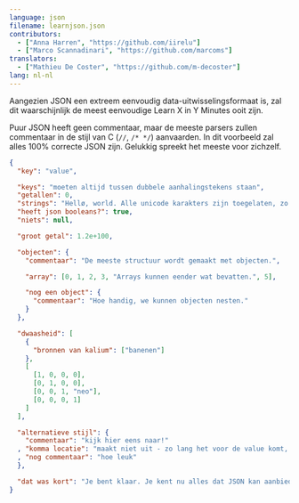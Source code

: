 ```yaml
---
language: json
filename: learnjson.json
contributors:
  - ["Anna Harren", "https://github.com/iirelu"]
  - ["Marco Scannadinari", "https://github.com/marcoms"]
translators:
  - ["Mathieu De Coster", "https://github.com/m-decoster"]
lang: nl-nl
---
```


Aangezien JSON een extreem eenvoudig data-uitwisselingsformaat is, zal dit waarschijnlijk
de meest eenvoudige Learn X in Y Minutes ooit zijn.

Puur JSON heeft geen commentaar, maar de meeste parsers zullen commentaar in de stijl
van C (`//`, `/* */`) aanvaarden. In dit voorbeeld zal alles 100% correcte JSON zijn.
Gelukkig spreekt het meeste voor zichzelf.

```json
{
  "key": "value",

  "keys": "moeten altijd tussen dubbele aanhalingstekens staan",
  "getallen": 0,
  "strings": "Hellø, world. Alle unicode karakters zijn toegelaten, zo ook \"escaping\".",
  "heeft json booleans?": true,
  "niets": null,

  "groot getal": 1.2e+100,

  "objecten": {
    "commentaar": "De meeste structuur wordt gemaakt met objecten.",

    "array": [0, 1, 2, 3, "Arrays kunnen eender wat bevatten.", 5],

    "nog een object": {
      "commentaar": "Hoe handig, we kunnen objecten nesten."
    }
  },

  "dwaasheid": [
    {
      "bronnen van kalium": ["banenen"]
    },
    [
      [1, 0, 0, 0],
      [0, 1, 0, 0],
      [0, 0, 1, "neo"],
      [0, 0, 0, 1]
    ]
  ],

  "alternatieve stijl": {
    "commentaar": "kijk hier eens naar!"
  , "komma locatie": "maakt niet uit - zo lang het voor de value komt, is alles in orde"
  , "nog commentaar": "hoe leuk"
  },

  "dat was kort": "Je bent klaar. Je kent nu alles dat JSON kan aanbieden."
}
```
